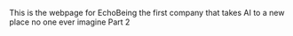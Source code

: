 This is the webpage for EchoBeing the first company that takes AI to a new place no one ever imagine
Part 2